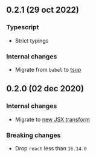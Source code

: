 ## 0.2.1 (29 oct 2022)

### Typescript

* Strict typings

### Internal changes

* Migrate from `babel` to [tsup](https://tsup.egoist.dev/)

## 0.2.0 (02 dec 2020)

### Internal changes

- Migrate to [new JSX transform](https://reactjs.org/blog/2020/09/22/introducing-the-new-jsx-transform.html)

### Breaking changes

- Drop `react` less than `16.14.0`
